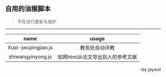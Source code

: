 ## 自用的油猴脚本

> 不在进行更新与维护

*** 
|        name         |              usage               |
| :-----------------: | :------------------------------: |
| Xust-jwcpingjiao.js |          教务处自动评教          |
|  zhiwangyinyong.js  | 知网html从论文导出别人的参考文献 |

<p align = 'right'>-by jaywxl<p>
